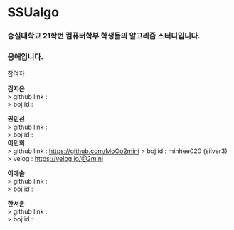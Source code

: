 # SSUalgo

### 숭실대학교 21학번 컴퓨터학부 학생들의 알고리즘 스터디입니다.
### 응애입니다.


참여자

**김지은**  
	  > github link :  
	  > boj id :  
	  
**권민선**  
	  > github link :   
      	> boj id :   
**이민희**   
	    > github link : https://github.com/MoOo2mini
    	    > boj id : minhee020 (silver3)
	    > velog : https://velog.io/@2mini
	      
**이예슬**    
	  > github link :   
    	  > boj id : 
	    
**한서윤**   
	  > github link :  
    	  > boj id :   

